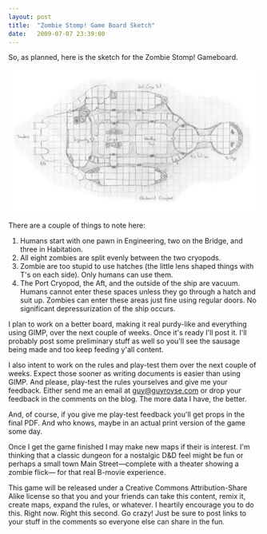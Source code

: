 ```yaml
---
layout: post
title:  "Zombie Stomp! Game Board Sketch"
date:   2009-07-07 23:39:00
---
```


So, as planned, here is the sketch for the Zombie Stomp! Gameboard.

[![Zombie Stomp! Game Board Sketch](/images/zombie-stomp/zombie-stomp-gameboard-sketch-small.jpg)](/images/zombie-stomp/zombie-stomp-gameboard-sketch.jpg)

There are a couple of things to note here:

1. Humans start with one pawn in Engineering, two on the Bridge, and three in Habitation.
2. All eight zombies are split evenly between the two cryopods.
3. Zombie are too stupid to use hatches (the little lens shaped things with T's on each side). Only humans can use them.
4. The Port Cryopod, the Aft, and the outside of the ship are vacuum. Humans cannot enter these spaces unless they go through a hatch and suit up. Zombies can enter these areas just fine using regular doors. No significant depressurization of the ship occurs.

I plan to work on a better board, making it real purdy-like and everything
using GIMP, over the next couple of weeks. Once it's ready I'll post it. I'll
probably post some preliminary stuff as well so you'll see the sausage being
made and too keep feeding y'all content.

I also intent to work on the rules and play-test them over the next couple of
weeks. Expect those sooner as writing documents is easier than using GIMP. And
please, play-test the rules yourselves and give me your feedback. Either send
me an email at guy@guyroyse.com or drop your feedback in the comments on the
blog. The more data I have, the better.

And, of course, if you give me play-test feedback you'll get props in the final
PDF. And who knows, maybe in an actual print version of the game some day.

Once I get the game finished I may make new maps if their is interest. I'm
thinking that a classic dungeon for a nostalgic D&D feel might be fun or
perhaps a small town Main Street—complete with a theater showing a zombie
flick— for that real B-movie experience.

This game will be released under a Creative Commons Attribution-Share Alike
license so that you and your friends can take this content, remix it, create
maps, expand the rules, or whatever. I heartily encourage you to do this. Right
now. Right this second. Go crazy! Just be sure to post links to your stuff in
the comments so everyone else can share in the fun.
